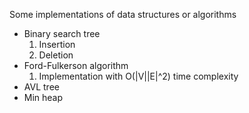 Some implementations of data structures or algorithms

<ul>
    <li>
        Binary search tree
        <ol>
            <li>Insertion</li>
            <li>Deletion</li>
        </ol>
    </li>
    <li>
        Ford-Fulkerson algorithm
        <ol>
            <li>Implementation with O(|V||E|^2) time complexity</li>
        </ol>
    </li>
    <li>
        AVL tree
    </li>
    <li>
        Min heap
    </li>
</ul>